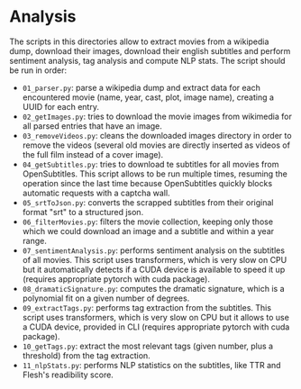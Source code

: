 # Analysis
The scripts in this directories allow to extract movies from a wikipedia dump, download their images, download their english subtitles and perform sentiment analysis, tag analysis and compute NLP stats. The script should be run in order:

- `01_parser.py`: parse a wikipedia dump and extract data for each encountered movie (name, year, cast, plot, image name), creating a UUID for each entry.
- `02_getImages.py`: tries to download the movie images from wikimedia for all parsed entries that have an image.
- `03_removeVideos.py`: cleans the downloaded images directory in order to remove the videos (several old movies are directly inserted as videos of the full film instead of a cover image).
- `04_getSubtitles.py`: tries to download te subtitles for all movies from OpenSubtitles. This script allows to be run multiple times, resuming the operation since the last time because OpenSubtitles quickly blocks automatic requests with a captcha wall.
- `05_srtToJson.py`: converts the scrapped subtitles from their original format "srt" to a structured json.
- `06_filterMovies.py`: filters the movie collection, keeping only those which we could download an image and a subtitle and within a year range.
- `07_sentimentAnalysis.py`: performs sentiment analysis on the subtitles of all movies. This script uses transformers, which is very slow on CPU but it automatically detects if a CUDA device is available to speed it up (requires appropriate pytorch with cuda package).
- `08_dramaticSignature.py`: computes the dramatic signature, which is a polynomial fit on a given number of degrees.
- `09_extractTags.py`: performs tag extraction from the subtitles. This script uses transformers, which is very slow on CPU but it allows to use a CUDA device, provided in CLI (requires appropriate pytorch with cuda package).
- `10_getTags.py`: extract the most relevant tags (given number, plus a threshold) from the tag extraction.
- `11_nlpStats.py`: performs NLP statistics on the subtitles, like TTR and Flesh's readibility score.
